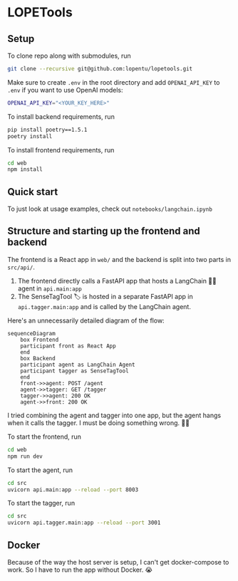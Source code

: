 # LOPETools

## Setup

To clone repo along with submodules, run

```bash
git clone --recursive git@github.com:lopentu/lopetools.git
```

Make sure to create `.env` in the root directory and add `OPENAI_API_KEY` to `.env` if you want to use OpenAI models:

```bash
OPENAI_API_KEY="<YOUR_KEY_HERE>"
```

To install backend requirements, run

```bash
pip install poetry==1.5.1
poetry install
```

To install frontend requirements, run

```bash
cd web
npm install
```

## Quick start

To just look at usage examples, check out `notebooks/langchain.ipynb`

## Structure and starting up the frontend and backend

The frontend is a React app in `web/` and the backend is split into two parts in `src/api/`.

1. The frontend directly calls a FastAPI app that hosts a LangChain 🦜️🔗 agent in `api.main:app`
2. The SenseTagTool 🏷️ is hosted in a separate FastAPI app in `api.tagger.main:app` and is called by the LangChain agent.


Here's an unnecessarily detailed diagram of the flow:

```mermaid
sequenceDiagram
    box Frontend
    participant front as React App
    end
    box Backend
    participant agent as LangChain Agent
    participant tagger as SenseTagTool
    end
    front->>agent: POST /agent
    agent->>tagger: GET /tagger
    tagger->>agent: 200 OK
    agent->>front: 200 OK
```

I tried combining the agent and tagger into one app, but the agent hangs when it calls the tagger. I must be doing something wrong. 🤷‍♂️

To start the frontend, run

```bash
cd web
npm run dev
```

To start the agent, run

```bash
cd src
uvicorn api.main:app --reload --port 8003
```

To start the tagger, run

```bash
cd src
uvicorn api.tagger.main:app --reload --port 3001
```

## Docker
Because of the way the host server is setup, I can't get docker-compose to work. So I have to run the app without Docker. 😭